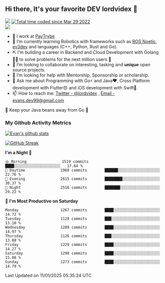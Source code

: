 ## Hi there, It's your favorite DEV lordvidex 👋
<img src="https://komarev.com/ghpvc/?username=lordvidex&label=Views&color=blue&style=plastic" /> <a href="https://wakatime.com/@0e56db35-d16b-410a-acc0-4085055304bf"><img src="https://wakatime.com/badge/user/0e56db35-d16b-410a-acc0-4085055304bf.svg" alt="Total time coded since Mar 29 2022" /></a>  
![](https://github-profile-trophy.vercel.app/?username=lordvidex)
- 🔭 I work at [PayTrybe](https://www.paytrybe.com)
- 🌱 I’m currently learning Robotics with frameworks such as [ROS Noetic](ros.org), [ev3dev](www.ev3dev.org) and languages (C++, Python, Rust and Go).
- ⛏️ I'm building a career in Backend and Cloud Development with Golang 🧙🏼 to solve problems for the next million users 🤌
- 👯 I’m looking to collaborate on interesting, tasking and **unique** open source projects.
- 🤔 I’m looking for help with Mentorship, Sponsorship or scholarship.
- 💬 Ask me about Programming with Go⚡️ and Java❤️, Cross Platform development with Flutter😍 and iOS development with Swift🚀.
- 📫 How to reach me: [Twitter - @lordvidex](https://twitter.com/lordvidex) , [Email - evans.dev99@gmail.com](mailto:evans.dev99@gmail.com?body=Hello%20Evans,)
  
    
🎤 Keep your Java beans away from Go 🌚
  
  
### My Github Activity Metrics
<div>
<!-- <a href="https://github.com/lordvidex">
  <img src="https://github-readme-stats.vercel.app/api/top-langs/?username=lordvidex&theme=light" />
</a>    -->
<!-- [![Top Langs](https://github-readme-stats.vercel.app/api/top-langs/?username=lordvidex)](https://github.com/lordvidex/)  -->
<a href="https://github.com/lordvidex">
 <img src="https://github-readme-stats.vercel.app/api?username=lordvidex&show_icons=true&theme=light&line_height=27" alt="Evan's github stats"/>
</a>
</div>

[![GitHub Streak](https://github-readme-streak-stats.herokuapp.com?user=lordvidex&theme=github-dark&hide_border=true)](https://git.io/streak-stats)

<!--
  <a href="https://github.com/iampawan/FlutterExampleApps">
    <img align="center" src="https://github-readme-stats.vercel.app/api/pin/?username=iampawan&repo=FlutterExampleApps&theme=light" />

  </a>
  <a href="https://github.com/iampawan/VelocityX">
   <img align="center" src="https://github-readme-stats.vercel.app/api/pin/?username=iampawan&repo=VelocityX&theme=light" />
  </a>
-->
<!--START_SECTION:waka-->
**I'm a Night 🦉** 

```text
🌞 Morning                1519 commits        ████░░░░░░░░░░░░░░░░░░░░░   17.64 % 
🌆 Daytime                1960 commits        ██████░░░░░░░░░░░░░░░░░░░   22.76 % 
🌃 Evening                2615 commits        ████████░░░░░░░░░░░░░░░░░   30.37 % 
🌙 Night                  2516 commits        ███████░░░░░░░░░░░░░░░░░░   29.22 % 
```
📅 **I'm Most Productive on Saturday** 

```text
Monday                   1267 commits        ████░░░░░░░░░░░░░░░░░░░░░   14.72 % 
Tuesday                  1128 commits        ███░░░░░░░░░░░░░░░░░░░░░░   13.10 % 
Wednesday                1289 commits        ████░░░░░░░░░░░░░░░░░░░░░   14.97 % 
Thursday                 1126 commits        ███░░░░░░░░░░░░░░░░░░░░░░   13.08 % 
Friday                   1229 commits        ████░░░░░░░░░░░░░░░░░░░░░   14.27 % 
Saturday                 1298 commits        ████░░░░░░░░░░░░░░░░░░░░░   15.08 % 
Sunday                   1273 commits        ████░░░░░░░░░░░░░░░░░░░░░   14.79 % 
```



 Last Updated on 11/01/2025 05:35:24 UTC
<!--END_SECTION:waka-->
